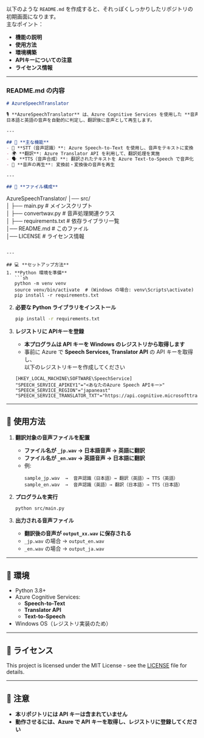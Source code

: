 以下のような `README.md` を作成すると、それっぽくしっかりしたリポジトリの初期画面になります。  
主なポイント：
- **機能の説明**
- **使用方法**
- **環境構築**
- **APIキーについての注意**
- **ライセンス情報**

---

### **README.md の内容**
```markdown
# AzureSpeechTranslator

🎙️ **AzureSpeechTranslator** は、Azure Cognitive Services を使用した **音声認識（STT） → 翻訳（Translation API） → 音声合成（TTS）** を統合した Python アプリケーションです。  
日本語と英語の音声を自動的に判定し、翻訳後に音声として再生します。

---

## 🚀 **主な機能**
- 🎤 **STT（音声認識）**: Azure Speech-to-Text を使用し、音声をテキストに変換  
- 🌍 **翻訳**: Azure Translator API を利用して、翻訳処理を実施  
- 🗣️ **TTS（音声合成）**: 翻訳されたテキストを Azure Text-to-Speech で音声化  
- 🎵 **音声の再生**: 変換前・変換後の音声を再生  

---

## 📂 **ファイル構成**
```
AzureSpeechTranslator/
│── src/  
│   ├── main.py                  # メインスクリプト  
│   ├── convertwav.py             # 音声処理関連クラス  
│   ├── requirements.txt          # 依存ライブラリ一覧  
│── README.md                     # このファイル  
│── LICENSE                       # ライセンス情報  
```

---

## 💻 **セットアップ方法**
1. **Python 環境を準備**
   ```sh
   python -m venv venv
   source venv/bin/activate  # (Windows の場合: venv\Scripts\activate)
   pip install -r requirements.txt
   ```

2. **必要な Python ライブラリをインストール**
   ```sh
   pip install -r requirements.txt
   ```

3. **レジストリに APIキーを登録**
   - **本プログラムは API キーを Windows のレジストリから取得します**
   - 事前に Azure で **Speech Services, Translator API** の API キーを取得し、  
     以下のレジストリキーを作成してください

   ```
   [HKEY_LOCAL_MACHINE\SOFTWARE\SpeechService]
   "SPEECH_SERVICE_APIKEY1"="<あなたのAzure Speech APIキー>"
   "SPEECH_SERVICE_REGION"="japaneast"
   "SPEECH_SERVICE_TRANSLATOR_TXT"="https://api.cognitive.microsofttranslator.com/"
   ```

---

## 🎤 **使用方法**
1. **翻訳対象の音声ファイルを配置**
   - **ファイル名が `_jp.wav` → 日本語音声 → 英語に翻訳**
   - **ファイル名が `_en.wav` → 英語音声 → 日本語に翻訳**
   - 例:
     ```
     sample_jp.wav  →  音声認識（日本語）→ 翻訳（英語）→ TTS（英語）
     sample_en.wav  →  音声認識（英語）→ 翻訳（日本語）→ TTS（日本語）
     ```

2. **プログラムを実行**
   ```sh
   python src/main.py
   ```

3. **出力される音声ファイル**
   - **翻訳後の音声が `output_xx.wav` に保存される**
   - `_jp.wav` の場合 → `output_en.wav`
   - `_en.wav` の場合 → `output_ja.wav`

---

## 🔧 **環境**
- Python 3.8+
- Azure Cognitive Services:
  - **Speech-to-Text**
  - **Translator API**
  - **Text-to-Speech**
- Windows OS（レジストリ実装のため）

---

## 📜 **ライセンス**
This project is licensed under the MIT License - see the [LICENSE](LICENSE) file for details.

---

## 📢 **注意**
- **本リポジトリには API キーは含まれていません**
- **動作させるには、Azure で API キーを取得し、レジストリに登録してください**
```
